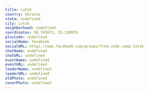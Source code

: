 ```yaml
---
title: Lutsk
country: Ukraine
state: undefined
city: Lutsk
neighborhood: undefined
coordinates: 50.745073, 25.320078
plusCode: undefined
socialName: Facebook
socialURL: https://www.facebook.com/groups/free.code.camp.lutsk
chatName: undefined
chatURL: undefined
eventName: undefined
eventURL: undefined
leaderName: undefined
leaderURL: undefined
oldPhoto: undefined
coverPhoto: undefined
---
```

